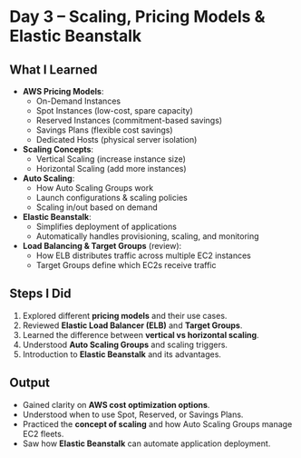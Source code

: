 # Day 3 – Scaling, Pricing Models & Elastic Beanstalk  

## What I Learned  
- **AWS Pricing Models**:  
  - On-Demand Instances  
  - Spot Instances (low-cost, spare capacity)  
  - Reserved Instances (commitment-based savings)  
  - Savings Plans (flexible cost savings)  
  - Dedicated Hosts (physical server isolation)  
- **Scaling Concepts**:  
  - Vertical Scaling (increase instance size)  
  - Horizontal Scaling (add more instances)  
- **Auto Scaling**:  
  - How Auto Scaling Groups work  
  - Launch configurations & scaling policies  
  - Scaling in/out based on demand  
- **Elastic Beanstalk**:  
  - Simplifies deployment of applications  
  - Automatically handles provisioning, scaling, and monitoring  
- **Load Balancing & Target Groups** (review):  
  - How ELB distributes traffic across multiple EC2 instances  
  - Target Groups define which EC2s receive traffic  

## Steps I Did  
1. Explored different **pricing models** and their use cases.  
2. Reviewed **Elastic Load Balancer (ELB)** and **Target Groups**.  
3. Learned the difference between **vertical vs horizontal scaling**.  
4. Understood **Auto Scaling Groups** and scaling triggers.  
5. Introduction to **Elastic Beanstalk** and its advantages.  

## Output  
- Gained clarity on **AWS cost optimization options**.  
- Understood when to use Spot, Reserved, or Savings Plans.  
- Practiced the **concept of scaling** and how Auto Scaling Groups manage EC2 fleets.  
- Saw how **Elastic Beanstalk** can automate application deployment.  
